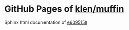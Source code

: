 GitHub Pages of [klen/muffin](https://github.com/klen/muffin.git)
===
Sphinx html documentation of [e6095150](https://github.com/klen/muffin/tree/e6095150351d41043e808f4ef8370dc60e8a2d58)
